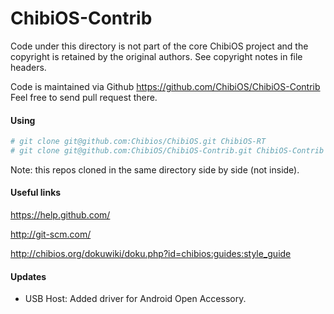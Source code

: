 ChibiOS-Contrib
===============
Code under this directory is not part of the core ChibiOS project 
and the copyright is retained by the original authors. See copyright
notes in file headers.

Code is maintained via Github https://github.com/ChibiOS/ChibiOS-Contrib
Feel free to send pull request there.

#### Using

```bash
# git clone git@github.com:Chibios/ChibiOS.git ChibiOS-RT
# git clone git@github.com:ChibiOS/ChibiOS-Contrib.git ChibiOS-Contrib
```
Note: this repos cloned in the same directory side by side (not inside).

#### Useful links

https://help.github.com/

http://git-scm.com/

http://chibios.org/dokuwiki/doku.php?id=chibios:guides:style_guide


#### Updates
* USB Host: Added driver for Android Open Accessory. 